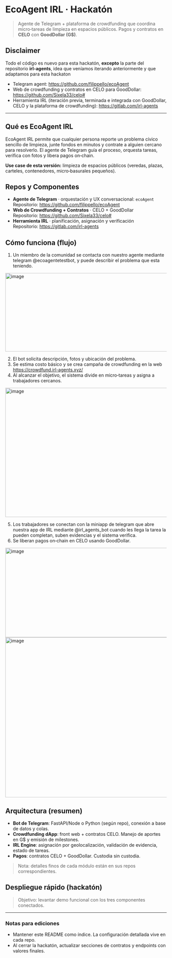 # EcoAgent IRL · Hackatón

> Agente de Telegram + plataforma de crowdfunding que coordina micro‑tareas de limpieza en espacios públicos. Pagos y contratos en **CELO** con **GoodDollar (G$)**.

## Disclaimer
Todo el código es nuevo para esta hackatón, **excepto** la parte del repositorio **irl-agents**, idea que veníamos iterando anteriormente y que adaptamos para esta hackaton

- Telegram agent: https://github.com/filippello/ecoAgent
- Web de crowdfunding y contratos en CELO para GoodDollar: https://github.com/Sixela33/celo#
- Herramienta IRL (iteración previa, terminada e integrada con GoodDollar, CELO y la plataforma de crowdfunding): https://gitlab.com/irl-agents

---

## Qué es EcoAgent IRL
EcoAgent IRL permite que cualquier persona reporte un problema cívico sencillo de limpieza, junte fondos en minutos y contrate a alguien cercano para resolverlo. El agente de Telegram guía el proceso, orquesta tareas, verifica con fotos y libera pagos on‑chain.

**Use case de esta versión:** limpieza de espacios públicos (veredas, plazas, carteles, contenedores, micro‑basurales pequeños).

## Repos y Componentes
- **Agente de Telegram** · orquestación y UX conversacional: `ecoAgent`  
  Repositorio: https://github.com/filippello/ecoAgent
- **Web de Crowdfunding + Contratos** · CELO + GoodDollar  
  Repositorio: https://github.com/Sixela33/celo#
- **Herramienta IRL** · planificación, asignación y verificación  
  Repositorio: https://gitlab.com/irl-agents

## Cómo funciona (flujo)
1. Un miembro de la comunidad se contacta con nuestro agente mediante telegram @ecoagentetestbot, y puede describir el problema que esta teniendo.

<img width="879" height="245" alt="image" src="https://github.com/user-attachments/assets/430e4e05-7c33-4bde-98c5-7d3be6d0a624" />

2. El bot solicita descripción, fotos y ubicación del problema.
3. Se estima costo básico y se crea campaña de crowdfunding en la web https://crowdfund.irl-agents.xyz/
4. Al alcanzar el objetivo, el sistema divide en micro‑tareas y asigna a trabajadores cercanos.

<img width="1038" height="403" alt="image" src="https://github.com/user-attachments/assets/07035395-059e-4364-9215-6af6ce171f05" />

5. Los trabajadores se conectan con la miniapp de telegram que abre nuestra app de IRL mediante @irl_agents_bot cuando les llega la tarea la pueden completan, suben evidencias y el sistema verifica.
6. Se liberan pagos on‑chain en CELO usando GoodDollar.

<img width="652" height="279" alt="image" src="https://github.com/user-attachments/assets/50098c1a-a4f3-4cd8-b596-285c7fec549c" />









<img width="719" height="499" alt="image" src="https://github.com/user-attachments/assets/055f1c82-6421-4334-86cd-d1662e4f5402" />




## Arquitectura (resumen)
- **Bot de Telegram**: FastAPI/Node o Python (según repo), conexión a base de datos y colas.
- **Crowdfunding dApp**: front web + contratos CELO. Manejo de aportes en G$ y emisión de milestones.
- **IRL Engine**: asignación por geolocalización, validación de evidencia, estado de tareas.
- **Pagos**: contratos CELO + GoodDollar. Custodia sin custodia.

> Nota: detalles finos de cada módulo están en sus repos correspondientes.

## Despliegue rápido (hackatón)
> Objetivo: levantar demo funcional con los tres componentes conectados.
---

### Notas para ediciones
- Mantener este README como índice. La configuración detallada vive en cada repo.
- Al cerrar la hackatón, actualizar secciones de contratos y endpoints con valores finales.

